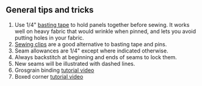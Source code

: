 
## General tips and tricks
1. Use 1/4" [basting tape](https://www.sailrite.com/Sewing-Tips-Using-Basting-Tape) to hold panels together before sewing. It works well on heavy fabric that would wrinkle when pinned, and lets you avoid putting holes in your fabric.
1. [Sewing clips](https://www.artnews.com/art-news/product-recommendations/best-sewing-clips-1202693328/) are a good alternative to basting tape and pins.
1. Seam allowances are 1/4" except where indicated otherwise.
1. Always backstitch at beginning and ends of seams to lock them.
1. New seams will be illustrated with dashed lines.
1. Grosgrain binding [tutorial video](https://www.youtube.com/watch?v=2OiW_xMY2Pc)
1. Boxed corner [tutorial video](https://www.youtube.com/watch?v=THtU74h0IZY)